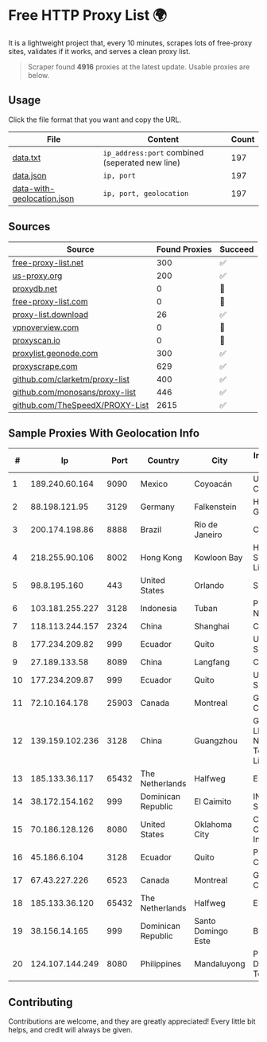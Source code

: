
# Free HTTP Proxy List 🌍

It is a lightweight project that, every 10 minutes, scrapes lots of free-proxy sites, validates if it works, and serves a clean proxy list.


> Scraper found **4916** proxies at the latest update. Usable proxies are below.

## Usage

Click the file format that you want and copy the URL.


|File|Content|Count|
|----|-------|-----|
|[data.txt](https://raw.githubusercontent.com/themiralay/Proxy-List-World/master/data.txt)|`ip_address:port` combined (seperated new line)|197|
|[data.json](https://raw.githubusercontent.com/themiralay/Proxy-List-World/master/data.json)|`ip, port`|197|
|[data-with-geolocation.json](https://raw.githubusercontent.com/themiralay/Proxy-List-World/master/data-with-geolocation.json)|`ip, port, geolocation`|197|

## Sources

|Source|Found Proxies|Succeed|
|------|-------------|-------|
|[free-proxy-list.net](https://free-proxy-list.net)|300|✅|
|[us-proxy.org](https://www.us-proxy.org)|200|✅|
|[proxydb.net](http://proxydb.net)|0|🚫|
|[free-proxy-list.com](https://free-proxy-list.com/?page=&port=&type%5B%5D=http&type%5B%5D=https&up_time=0&search=Search)|0|🚫|
|[proxy-list.download](https://www.proxy-list.download/HTTP)|26|✅|
|[vpnoverview.com](https://vpnoverview.com/privacy/anonymous-browsing/free-proxy-servers)|0|🚫|
|[proxyscan.io](https://www.proxyscan.io)|0|🚫|
|[proxylist.geonode.com](https://proxylist.geonode.com/api/proxy-list?limit=300&page=1&sort_by=lastChecked&sort_type=desc&protocols=http,https)|300|✅|
|[proxyscrape.com](https://api.proxyscrape.com/v2/?request=displayproxies&protocol=http&timeout=10000&country=all&ssl=all&anonymity=all)|629|✅|
|[github.com/clarketm/proxy-list](https://raw.githubusercontent.com/clarketm/proxy-list/master/proxy-list-raw.txt)|400|✅|
|[github.com/monosans/proxy-list](https://raw.githubusercontent.com/monosans/proxy-list/main/proxies/http.txt)|446|✅|
|[github.com/TheSpeedX/PROXY-List](https://raw.githubusercontent.com/TheSpeedX/PROXY-List/master/http.txt)|2615|✅|


## Sample Proxies With Geolocation Info

|#|Ip|Port|Country|City|Internet Service Provider|
|-|--|----|-------|----|-------------------------|
|1|189.240.60.164|9090|Mexico|Coyoacán|Uninet S.A. de C.V.|
|2|88.198.121.95|3129|Germany|Falkenstein|Hetzner Online GmbH|
|3|200.174.198.86|8888|Brazil|Rio de Janeiro|Claro S.A|
|4|218.255.90.106|8002|Hong Kong|Kowloon Bay|HKBN Enterprise Solutions HK Limited|
|5|98.8.195.160|443|United States|Orlando|Spectrum|
|6|103.181.255.227|3128|Indonesia|Tuban|PT Giga Digital Nusantara|
|7|118.113.244.157|2324|China|Shanghai|Chinanet|
|8|177.234.209.82|999|Ecuador|Quito|Ufinet Panama S.A.|
|9|27.189.133.58|8089|China|Langfang|Chinanet|
|10|177.234.209.87|999|Ecuador|Quito|Ufinet Panama S.A.|
|11|72.10.164.178|25903|Canada|Montreal|GloboTech Communications|
|12|139.159.102.236|3128|China|Guangzhou|Guangdong LITONG Network Technology Limited|
|13|185.133.36.117|65432|The Netherlands|Halfweg|EK-Media B.V.|
|14|38.172.154.162|999|Dominican Republic|El Caimito|INVERSIONES SOINPRO, S.R.L.|
|15|70.186.128.126|8080|United States|Oklahoma City|Cox Communications Inc.|
|16|45.186.6.104|3128|Ecuador|Quito|Perez Tito Julio Cesar|
|17|67.43.227.226|6523|Canada|Montreal|GloboTech Communications|
|18|185.133.36.120|65432|The Netherlands|Halfweg|EK-Media B.V.|
|19|38.156.14.165|999|Dominican Republic|Santo Domingo Este|Bravic SRL|
|20|124.107.144.249|8080|Philippines|Mandaluyong|Philippine Long Distance Telephone Co.|



## Contributing

Contributions are welcome, and they are greatly appreciated! Every
little bit helps, and credit will always be given.

